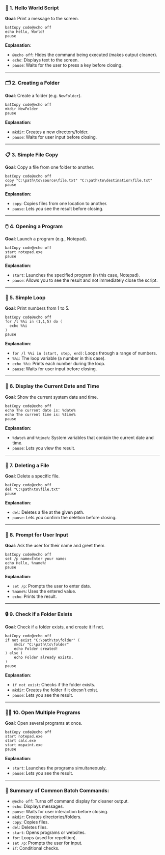 ### 📝 1. **Hello World Script**

**Goal**: Print a message to the screen.

```
batCopy code@echo off
echo Hello, World!
pause
```

**Explanation**:

- `@echo off`: Hides the command being executed (makes output cleaner).
- `echo`: Displays text to the screen.
- `pause`: Waits for the user to press a key before closing.

------

### 🗂️ 2. **Creating a Folder**

**Goal**: Create a folder (e.g. `NewFolder`).

```
batCopy code@echo off
mkdir NewFolder
pause
```

**Explanation**:

- `mkdir`: Creates a new directory/folder.
- `pause`: Waits for user input before closing.

------

### 📋 3. **Simple File Copy**

**Goal**: Copy a file from one folder to another.

```
batCopy code@echo off
copy "C:\path\to\source\file.txt" "C:\path\to\destination\file.txt"
pause
```

**Explanation**:

- `copy`: Copies files from one location to another.
- `pause`: Lets you see the result before closing.

------

### 🖱️ 4. **Opening a Program**

**Goal**: Launch a program (e.g., Notepad).

```
batCopy code@echo off
start notepad.exe
pause
```

**Explanation**:

- `start`: Launches the specified program (in this case, Notepad).
- `pause`: Allows you to see the result and not immediately close the script.

------

### 🔄 5. **Simple Loop**

**Goal**: Print numbers from 1 to 5.

```
batCopy code@echo off
for /l %%i in (1,1,5) do (
  echo %%i
)
pause
```

**Explanation**:

- `for /l %%i in (start, step, end)`: Loops through a range of numbers.
- `%%i`: The loop variable (a number in this case).
- `echo %%i`: Prints each number during the loop.
- `pause`: Waits for user input before closing.

------

### 📅 6. **Display the Current Date and Time**

**Goal**: Show the current system date and time.

```
batCopy code@echo off
echo The current date is: %date%
echo The current time is: %time%
pause
```

**Explanation**:

- `%date%` and `%time%`: System variables that contain the current date and time.
- `pause`: Lets you view the result.

------

### 🧹 7. **Deleting a File**

**Goal**: Delete a specific file.

```
batCopy code@echo off
del "C:\path\to\file.txt"
pause
```

**Explanation**:

- `del`: Deletes a file at the given path.
- `pause`: Lets you confirm the deletion before closing.

------

### 🔑 8. **Prompt for User Input**

**Goal**: Ask the user for their name and greet them.

```
batCopy code@echo off
set /p name=Enter your name: 
echo Hello, %name%!
pause
```

**Explanation**:

- `set /p`: Prompts the user to enter data.
- `%name%`: Uses the entered value.
- `echo`: Prints the result.

------

### 🔒 9. **Check if a Folder Exists**

**Goal**: Check if a folder exists, and create it if not.

```
batCopy code@echo off
if not exist "C:\path\to\folder" (
    mkdir "C:\path\to\folder"
    echo Folder created!
) else (
    echo Folder already exists.
)
pause
```

**Explanation**:

- `if not exist`: Checks if the folder exists.
- `mkdir`: Creates the folder if it doesn't exist.
- `pause`: Lets you see the result.

------

### 🧑‍💻 10. **Open Multiple Programs**

**Goal**: Open several programs at once.

```
batCopy code@echo off
start notepad.exe
start calc.exe
start mspaint.exe
pause
```

**Explanation**:

- `start`: Launches the programs simultaneously.
- `pause`: Lets you see the result.

------

### 🧠 **Summary of Common Batch Commands**:

- `@echo off`: Turns off command display for cleaner output.
- `echo`: Displays messages.
- `pause`: Waits for user interaction before closing.
- `mkdir`: Creates directories/folders.
- `copy`: Copies files.
- `del`: Deletes files.
- `start`: Opens programs or websites.
- `for`: Loops (used for repetition).
- `set /p`: Prompts the user for input.
- `if`: Conditional checks.